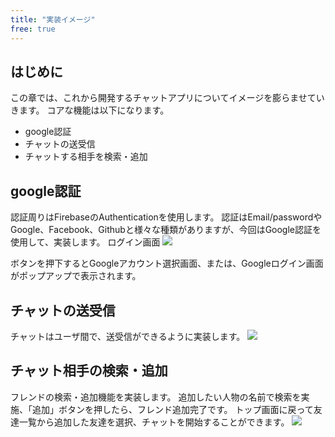 ```yaml
---
title: "実装イメージ"
free: true
---
```


## はじめに
この章では、これから開発するチャットアプリについてイメージを膨らませていきます。
コアな機能は以下になります。
- google認証
- チャットの送受信
- チャットする相手を検索・追加

## google認証
認証周りはFirebaseのAuthenticationを使用します。
認証はEmail/passwordやGoogle、Facebook、Githubと様々な種類がありますが、今回はGoogle認証を使用して、実装します。
ログイン画面
![](https://storage.googleapis.com/zenn-user-upload/bf01bca6766c-20230704.png)

ボタンを押下するとGoogleアカウント選択画面、または、Googleログイン画面がポップアップで表示されます。

## チャットの送受信
チャットはユーザ間で、送受信ができるように実装します。
![](https://storage.googleapis.com/zenn-user-upload/f419c319171e-20230705.png)

## チャット相手の検索・追加
フレンドの検索・追加機能を実装します。
追加したい人物の名前で検索を実施、「追加」ボタンを押したら、フレンド追加完了です。
トップ画面に戻って友達一覧から追加した友達を選択、チャットを開始することができます。
![](https://storage.googleapis.com/zenn-user-upload/0d70e7847f42-20230705.png)